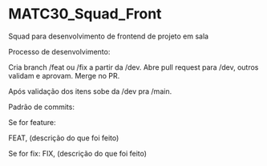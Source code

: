 # MATC30_Squad_Front

Squad para desenvolvimento de frontend de projeto em sala

Processo de desenvolvimento:

Cria branch /feat ou /fix a partir da /dev.
Abre pull request para /dev, outros validam e aprovam.
Merge no PR.

Após validação dos itens sobe da /dev pra /main.

Padrão de commits:

Se for feature:

FEAT, (descrição do que foi feito)

Se for fix:
FIX, (descrição do que foi feito)
